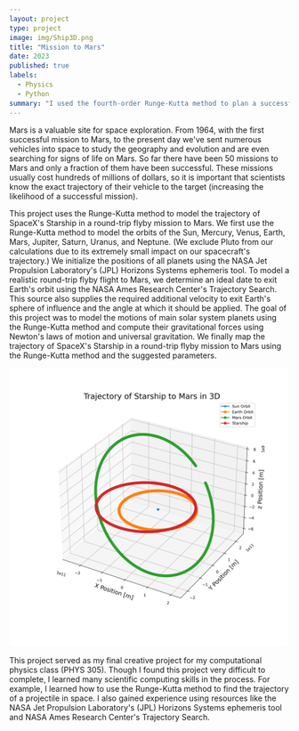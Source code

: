 ```yaml
---
layout: project
type: project
image: img/Ship3D.png
title: "Mission to Mars"
date: 2023
published: true
labels:
  - Physics
  - Python
summary: "I used the fourth-order Runge-Kutta method to plan a successful round trip flyby mission to Mars using Space X's Starship spacecraft."
---
```

Mars is a valuable site for space exploration. From 1964, with the first successful mission to Mars,
to the present day we've sent numerous vehicles into space to study the geography and evolution and are even
searching for signs of life on Mars. So far there have been 50 missions to Mars and only a fraction of them
have been successful. These missions usually cost hundreds of millions of dollars, so it is important that
scientists know the exact trajectory of their vehicle to the target (increasing the likelihood of a successful
mission).

This project uses the Runge-Kutta method to model the trajectory of SpaceX's Starship in a round-trip
flyby mission to Mars. We first use the Runge-Kutta method to model the orbits of the Sun, Mercury, Venus, Earth,
Mars, Jupiter, Saturn, Uranus, and Neptune. (We exclude Pluto from our calculations due to its extremely small
impact on our spacecraft's trajectory.) We initialize the positions of all planets using the NASA Jet Propulsion
Laboratory's (JPL) Horizons Systems ephemeris tool. To model a realistic round-trip flyby flight
to Mars, we determine an ideal date to exit Earth's orbit using the NASA Ames Research Center's Trajectory
Search. This source also supplies the required additional velocity to exit Earth's sphere of
influence and the angle at which it should be applied. The goal of this project was to model the motions
of main solar system planets using the Runge-Kutta method and compute their gravitational forces using Newton's
laws of motion and universal gravitation. We finally map the trajectory of SpaceX's Starship in a round-trip flyby
mission to Mars using the Runge-Kutta method and the suggested parameters.

<img class="text-center p-4" width="500px"  src="../img/Ship3D.png">

This project served as my final creative project for my computational physics class (PHYS 305). Though I found this project very difficult to complete, I learned many scientific computing skills in the process. For example, I learned how to use the Runge-Kutta method to find the trajectory of a projectile in space. I also gained experience using resources like the NASA Jet Propulsion Laboratory's (JPL) Horizons Systems ephemeris tool and NASA Ames Research Center's Trajectory Search.

